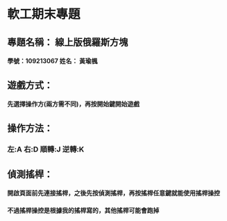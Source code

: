 <h1>軟工期末專題</h1>
<h2>專題名稱： 線上版俄羅斯方塊</h2>
<h4>學號：109213067 姓名： 黃瑜楓</h4>
<h2>遊戲方式：</h2>
<h4>先選擇操作方(兩方需不同)，再按開始鍵開始遊戲</h4>
<h2>操作方法：</h2>
<h3>左:A 右:D 順轉:J 逆轉:K</h3>
<h2>偵測搖桿：</h2>
<h4>開啟頁面前先連接搖桿，之後先按偵測搖桿，再按搖桿任意鍵就能使用搖桿操控</h4>
<h4>不過搖桿操控是根據我的搖桿寫的，其他搖桿可能會跑掉</h4>
